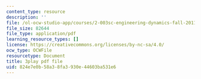 ```yaml
---
content_type: resource
description: ''
file: /ol-ocw-studio-app/courses/2-003sc-engineering-dynamics-fall-2011/824e7e0b58a38fa3930e44603ba531e6_tm51lwadMOc.pdf
file_size: 82644
file_type: application/pdf
learning_resource_types: []
license: https://creativecommons.org/licenses/by-nc-sa/4.0/
ocw_type: OCWFile
resourcetype: Document
title: 3play pdf file
uid: 824e7e0b-58a3-8fa3-930e-44603ba531e6
---
```

